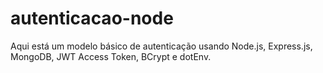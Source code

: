 # autenticacao-node
Aqui está um modelo básico de autenticação usando Node.js, Express.js, MongoDB, JWT Access Token, BCrypt e dotEnv.
